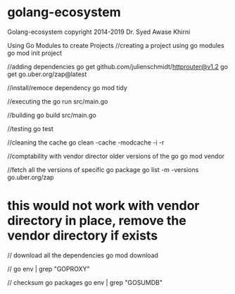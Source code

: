 # golang-ecosystem
Golang-ecosystem
copyright 2014-2019 Dr. Syed Awase Khirni


Using Go Modules to create Projects 
//creating a project using go modules 
go mod init project 

//adding dependencies 
go get github.com/julienschmidt/httprouter@v1.2
go get go.uber.org/zap@latest

//install/remoce dependency
go mod tidy


//executing the 
go run src/main.go 

//building 
go build src/main.go 

//testing 
go test 

//cleaning the cache 
go clean -cache -modcache -i -r 

//comptability with vendor director older versions of the go 
go mod vendor 

//fetch all the versions of specific go package 
go list -m -versions go.uber.org/zap 
# this would not work with vendor directory in place, remove the vendor directory if exists 

// download all the dependencies 
go mod download 

//
go env | grep "GOPROXY"

// checksum go packages 
go env | grep "GOSUMDB"
